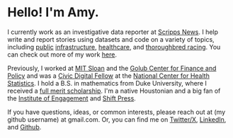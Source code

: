 # Hello! I'm Amy. 

I currently work as an investigative data reporter at [Scripps News](https://scrippsnews.com). I help write and report stories using datasets and code on a variety of topics, including [public](https://www.scrippsnews.com/scripps-news-investigates/scripps-news-investigation-a-decade-a-contempt-order-and-100m-later-flint-is-not-fixed) [infrastructure](https://www.scrippsnews.com/us-news/infrastructure/buttigieg-responds-to-scripps-news-investigation-into-ailing-bridges),   [healthcare](https://www.scrippsnews.com/investigations/high-ratings-for-nursing-homes-may-not-give-full-story-about-care-problems-deaths), and [thoroughbred racing](https://www.scrippsnews.com/us-news/a-new-push-to-protect-racehorses-is-leaving-behind-young-thoroughbreds). You can check out more of my work [here](https://scrippsnews.com/team/amy-fan-1/). 

Previously, I worked at [MIT Sloan](https://mitsloan.mit.edu/) and the [Golub Center for Finance and Policy](https://gcfp.mit.edu/) and was a [Civic Digital Fellow](https://www.codingitforward.com/summer-fellowships) at the [National Center for Health Statistics](https://www.cdc.gov/nchs/index.htm). I hold a B.S. in mathematics from Duke University, where I received a [full merit scholarship](https://ousf.duke.edu/merit-scholarships/ab-duke-scholars-program/). I'm a native Houstonian and a big fan of the [Institute of Engagement](https://iehouston.org) and [Shift Press](https://shift.press/).

If you have questions, ideas, or common interests, please reach out at (my github username) at gmail.com. Or, you can find me on [Twitter/X](https://twitter.com/amyafan), [LinkedIn](https://www.linkedin.com/in/amy-f/), and [Github](https://github.com/amyafan).
